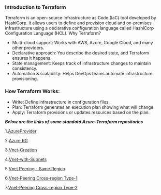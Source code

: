 ### Introduction to Terraform
Terraform is an open-source Infrastructure as Code (IaC) tool developed by HashiCorp. It allows users to define and provision cloud and on-premises infrastructure using a declarative configuration language called HashiCorp Configuration Language (HCL).
Why Terraform?
- Multi-cloud support: Works with AWS, Azure, Google Cloud, and many other providers.
- Declarative approach: You describe the desired state, and Terraform ensures it happens.
- State management: Keeps track of infrastructure changes to maintain consistency.
- Automation & scalability: Helps DevOps teams automate infrastructure provisioning.
  
### How Terraform Works:

- Write: Define infrastructure in configuration files.
- Plan: Terraform generates an execution plan showing what will change.
- Apply: Terraform provisions or updates resources based on the plan.

***Below are the links of some standatd Azure-Terraform repositories***



1.[AzureProvider](https://github.com/animesh-sarkar/Terraform/blob/main/Provider.tf "AzureProvider")

2.[Azure RG](https://github.com/animesh-sarkar/Terraform/blob/main/ResourceGroup.tf "Azure RG")

3.[Vnet-Creation](https://github.com/animesh-sarkar/Terraform/blob/main/Vnet.tf "Vnet-Creation")

4.[Vnet-with-Subnets](https://github.com/animesh-sarkar/Terraform/blob/main/Vnet_with_Subnet.tf "Vnet-with-Subnets")

5.[Vnet Peering - Same Region](https://github.com/animesh-sarkar/Terraform/blob/main/Vnet_peering_same-Region.tf "Vnet Peering - Same Region")

6.[Vnet-Peering Cross-region Type-1](https://github.com/animesh-sarkar/Terraform/blob/main/Vnet-Peering_CrossRegion-1.tf "Vnet-Peering Cross-region Type-1")

7.[Vnet-Peering Cross-region Type-2](https://github.com/animesh-sarkar/Terraform/blob/main/Vnet-Peering_CrossRegion-2.tf "Vnet-Peering Cross-region Type-2")
